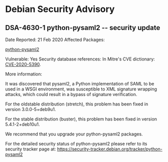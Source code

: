 
Debian Security Advisory
========================


DSA-4630-1 python-pysaml2 -- security update
--------------------------------------------



Date Reported:
21 Feb 2020
Affected Packages:

[python-pysaml2](https://packages.debian.org/src:python-pysaml2)

Vulnerable:
Yes
Security database references:
In Mitre's CVE dictionary: [CVE-2020-5390](https://security-tracker.debian.org/tracker/CVE-2020-5390).  

More information:

It was discovered that pysaml2, a Python implementation of SAML to be
used in a WSGI environment, was susceptible to XML signature wrapping
attacks, which could result in a bypass of signature verification.


For the oldstable distribution (stretch), this problem has been fixed
in version 3.0.0-5+deb9u1.


For the stable distribution (buster), this problem has been fixed in
version 5.4.1-2+deb10u1.


We recommend that you upgrade your python-pysaml2 packages.


For the detailed security status of python-pysaml2 please refer to
its security tracker page at:
<https://security-tracker.debian.org/tracker/python-pysaml2>





